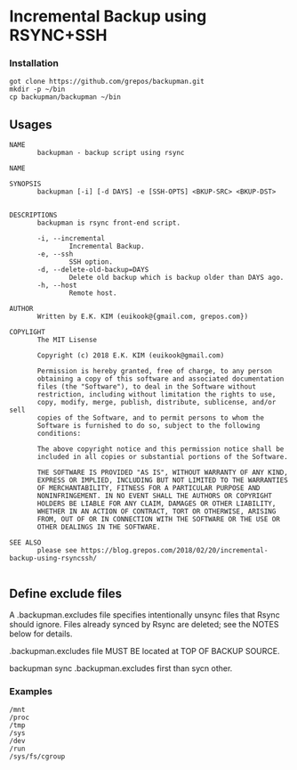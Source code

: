 # Incremental Backup using RSYNC+SSH

### Installation
```
got clone https://github.com/grepos/backupman.git
mkdir -p ~/bin
cp backupman/backupman ~/bin
```

## Usages

```
NAME
       backupman - backup script using rsync

NAME
   
SYNOPSIS
       backupman [-i] [-d DAYS] -e [SSH-OPTS] <BKUP-SRC> <BKUP-DST> 


DESCRIPTIONS
       backupman is rsync front-end script.

       -i, --incremental 
               Incremental Backup.
       -e, --ssh
               SSH option.
       -d, --delete-old-backup=DAYS
               Delete old backup which is backup older than DAYS ago.
       -h, --host 
               Remote host.

AUTHOR
       Written by E.K. KIM (euikook@{gmail.com, grepos.com}) 

COPYLIGHT
       The MIT Lisense

       Copyright (c) 2018 E.K. KIM (euikook@gmail.com)

       Permission is hereby granted, free of charge, to any person
       obtaining a copy of this software and associated documentation
       files (the "Software"), to deal in the Software without
       restriction, including without limitation the rights to use,
       copy, modify, merge, publish, distribute, sublicense, and/or sell
       copies of the Software, and to permit persons to whom the
       Software is furnished to do so, subject to the following
       conditions:

       The above copyright notice and this permission notice shall be
       included in all copies or substantial portions of the Software.

       THE SOFTWARE IS PROVIDED "AS IS", WITHOUT WARRANTY OF ANY KIND,
       EXPRESS OR IMPLIED, INCLUDING BUT NOT LIMITED TO THE WARRANTIES
       OF MERCHANTABILITY, FITNESS FOR A PARTICULAR PURPOSE AND
       NONINFRINGEMENT. IN NO EVENT SHALL THE AUTHORS OR COPYRIGHT
       HOLDERS BE LIABLE FOR ANY CLAIM, DAMAGES OR OTHER LIABILITY,
       WHETHER IN AN ACTION OF CONTRACT, TORT OR OTHERWISE, ARISING
       FROM, OUT OF OR IN CONNECTION WITH THE SOFTWARE OR THE USE OR
       OTHER DEALINGS IN THE SOFTWARE.

SEE ALSO
       please see https://blog.grepos.com/2018/02/20/incremental-backup-using-rsyncssh/
        
```


## Define exclude files

A .backupman.excludes file specifies intentionally unsync files that Rsync should ignore.
Files already synced by Rsync are deleted; see the NOTES below for details.

.backupman.excludes file MUST BE located at TOP OF BACKUP SOURCE.

backupman sync .backupman.excludes first than sycn other.

### Examples

```
/mnt
/proc
/tmp
/sys
/dev
/run
/sys/fs/cgroup
```
